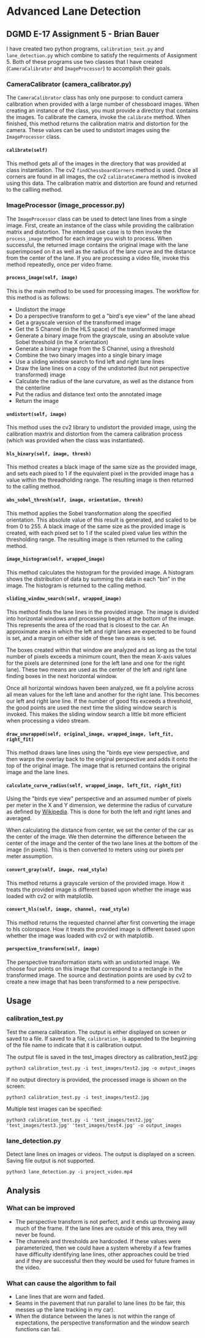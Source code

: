 # Advanced Lane Detection
## DGMD E-17 Assignment 5 - Brian Bauer

I have created two python programs, ```calibration_test.py``` and ```lane_detection.py``` which combine to satisfy the requirments of Assignment 5.  Both of these programs use two classes that I have created (```CameraCalibrator``` and ```ImageProcessor```) to accomplish their goals.

### CameraCalibrator (camera_calibrator.py)
The ```CameraCalibrator``` class has only one purpose: to conduct camera calibration when provided with a large number of chessboard images. When creating an instance of the class, you must provide a directory that contains the images.  To calibrate the camera, invoke the ```calibrate``` method.  When finished, this method returns the calibration matrix and distortion for the camera.  These values can be used to undistort images using the ```ImageProcessor``` class.

#### ```calibrate(self)```
This method gets all of the images in the directory that was provided at class instantiation.  The cv2 ```findChessboardCorners``` method is used.  Once all corners are found in all images, the cv2 ```calibrateCamera``` method is invoked using this data.  The calibration matrix and distortion are found and returned to the callling method.

### ImageProcessor (image_processor.py)
The ```ImageProcessor``` class can be used to detect lane lines from a single image.  First, create an instance of the class while providing the calibration matrix and distortion.  The intended use case is to then invoke the ```process_image``` method for each image you wish to process.  When successful, the returned image contains the original image with the lane superimposed on it as well as the radius of the lane curve and the distance from the center of the lane.  If you are processing a video file, invoke this method repeatedly, once per video frame.

#### ```process_image(self, image)```
This is the main method to be used for processing images.  The workflow for this method is as follows:
- Undistort the image
- Do a perspective transform to get a "bird's eye view" of the lane ahead
- Get a grayscale version of the transformed image
- Get the S Channel (in the HLS space) of the transformed image
- Generate a binary image from the grayscale, using an absolute value Sobel threshold (in the X orientation)
- Generate a binary image from the S Channel, using a threshold
- Combine the two binary images into a single binary image
- Use a sliding window search to find left and right lane lines
- Draw the lane lines on a copy of the undistorted (but not perspective transformed) image
- Calculate the radius of the lane curvature, as well as the distance from the centerline
- Put the radius and distance text onto the annotated image
- Return the image
#### ```undistort(self, image)```
This method uses the cv2 library to undistort the provided image, using the calibration maxtrix and distortion from the camera calibration process (which was provided when the class was instantiated).
#### ```hls_binary(self, image, thresh)```
This method creates a black image of the same size as the provided image, and sets each pixed to 1 if the equivalent pixel in the provided image has a value within the threadholding range.  The resulting image is then returned to the calling method.
#### ```abs_sobel_thresh(self, image, orientation, thresh)```
This method applies the Sobel transformation along the specified orientation.  This absolute value of this result is generated, and scaled to be from 0 to 255.  A black image of the same size as the provided image is created, with each pixed set to 1 if the scaled pixed value lies within the thresholding range.  The resulting image is then returned to the calling method.
#### ```image_histogram(self, wrapped_image)```
This method calculates the histogram for the provided image.  A histogram shows the distribution of data by summing the data in each "bin" in the image.  The histogram is returned to the calling method.
#### ```sliding_window_search(self, wrapped_image)```
This method finds the lane lines in the provided image.  The image is divided into horizontal windows and processing begins at the bottom of the image.  This represents the area of the road that is closest to the car.  An approximate area in which the left and right lanes are expected to be found is set, and a margin on either side of these two areas is set.

The boxes created within that window are analyzed and as long as the total number of pixels exceeds a minimum count, then the mean X-axis values for the pixels are determined (one for the left lane and one for the right lane).  These two means are used as the center of the left and right lane finding boxes in the next horizontal window.

Once all horizontal windows haven been analyzed, we fit a polyline across all mean values for the left lane and another for the right lane.  This becomes our left and right lane line.  If the number of good fits exceeds a threshold, the good points are used the next time the sliding window search is invoked.  This makes the sliding window search a little bit more efficient when processing a video stream.
#### ```draw_unwrapped(self, original_image, wrapped_image, left_fit, right_fit)```
This method draws lane lines using the "birds eye view perspective, and then warps the overlay back to the original perspective and adds it onto the top of the original image.  The image that is returned contains the original image and the lane lines.
#### ```calculate_curve_radius(self, wrapped_image, left_fit, right_fit)```
Using the "birds eye view" perspective and an assumed number of pixels per meter in the X and Y dimension, we determine the radius of curvature as defined by [Wikipedia](https://en.wikipedia.org/wiki/Radius_of_curvature#In_2D).  This is done for both the left and right lanes and averaged.

When calculating the distance from center, we set the center of the car as the center of the image.  We then determine the difference between the center of the image and the center of the two lane lines at the bottom of the image (in pixels).  This is then converted to meters using our pixels per meter assumption.
#### ```convert_gray(self, image, read_style)```
This method returns a grayscale version of the provided image.  How it treats the provided image is different based upon whether the image was loaded with cv2 or with matplotlib.
#### ```convert_hls(self, image, channel, read_style)```
This method returns the requested channel after first converting the image to hls colorspace.  How it treats the provided image is different based upon whether the image was loaded with cv2 or with matplotlib.
#### ```perspective_transform(self, image)```
The perspective transformation starts with an undistorted image.  We choose four points on this image that correspond to a rectangle in the transformed image.  The source and destination points are used by cv2 to create a new image that has been transformed to a new perspective.

## Usage
### calibration_test.py
Test the camera calibration.  The output is either displayed on screen or saved to a file.  If saved to a file, ```calibration_``` is appended to the beginning of the file name to indicate that it is calibration output.

The output file is saved in the test_images directory as calibration_test2.jpg:
```
python3 calibration_test.py -i test_images/test2.jpg -o output_images
```
If no output directory is provided, the processed image is shown on the screen:
```
python3 calibration_test.py -i test_images/test2.jpg
```
Multiple test images can be specified:
```
python3 calibration_test.py -i 'test_images/test2.jpg' 'test_images/test3.jpg' 'test_images/test4.jpg' -o output_images
```

### lane_detection.py
Detect lane lines on images or videos.  The output is displayed on a screen.  Saving file output is not supported.
```
python3 lane_detection.py -i project_video.mp4
```

## Analysis
### What can be improved
- The perspective transform is not perfect, and it ends up throwing away much of the frame.  If the lane lines are outside of this area, they will never be found.
- The channels and thresholds are hardcoded.  If these values were parameterized, then we could have a system whereby if a few frames have difficulty identifying lane lines, other approaches could be tried and if they are successful then they would be used for future frames in the video.
### What can cause the algorithm to fail
- Lane lines that are worn and faded.
- Seams in the pavement that run parallel to lane lines (to be fair, this messes up the lane tracking in my car).
- When the distance between the lanes is not within the range of expectations, the perspective transformation and the window search functions can fail.